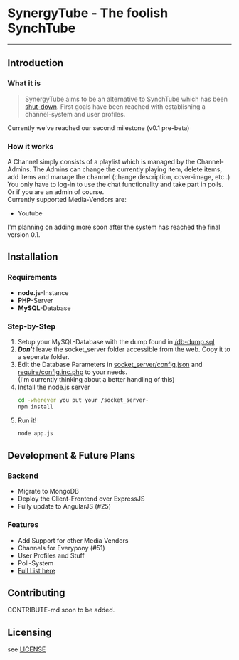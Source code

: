 # SynergyTube - The foolish SynchTube
***

## Introduction
### What it is
> SynergyTube aims to be an alternative to SynchTube which has been [shut-down](http://synchtube.com/).
> First goals have been reached with establishing a channel-system and user profiles. 

Currently we've reached our second milestone (v0.1 pre-beta)

### How it works
A Channel simply consists of a playlist which is managed by the Channel-Admins.
The Admins can change the currently playing item, delete items, add items and manage the channel (change description, cover-image, etc..)  
You only have to log-in to use the chat functionality and take part in polls. Or if you are an admin of course.  
Currently supported Media-Vendors are:
- Youtube

I'm planning on adding more soon after the system has reached the final version 0.1.


## Installation
### Requirements

* **node.js**-Instance
* **PHP**-Server
* **MySQL**-Database

### Step-by-Step

1. Setup your MySQL-Database with the dump found in [/db-dump.sql](https://github.com/screeny05/synergyTube/blob/master/db-dump.sql)
2. **_Don't_** leave the socket_server folder accessible from the web. Copy it to a seperate folder.
3. Edit the Database Parameters in [socket_server/config.json](https://github.com/screeny05/synergyTube/blob/master/socket_server/config.json) and [require/config.inc.php](https://github.com/screeny05/synergyTube/blob/master/require/config.inc.php) to your needs.  
   (I'm currently thinking about a better handling of this)
4. Install the node.js server  
   ```bash
   cd -wherever you put your /socket_server-
   npm install
   ```
5. Run it!
   ```bash
   node app.js
   ```

## Development & Future Plans
### Backend

- Migrate to MongoDB
- Deploy the Client-Frontend over ExpressJS
- Fully update to AngularJS (#25)

### Features

- Add Support for other Media Vendors
- Channels for Everypony (#51)
- User Profiles and Stuff
- Poll-System
- [Full List here](https://github.com/screeny05/synergyTube/issues?labels=Feature&state=open)

## Contributing
CONTRIBUTE-md soon to be added.

## Licensing
see [LICENSE](https://github.com/screeny05/synergyTube/blob/master/LICENSE)
